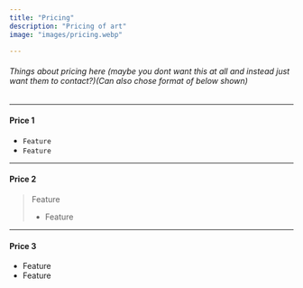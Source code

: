 ```yaml
---
title: "Pricing"
description: "Pricing of art"
image: "images/pricing.webp"

---
```


###### Things about pricing here (maybe you dont want this at all and instead just want them to contact?)(Can also chose format of below shown)
--- 

#### Price 1

- `Feature`
- `Feature`

---

#### Price 2 

 > Feature
 >- Feature

---

#### Price 3

* Feature
* Feature
